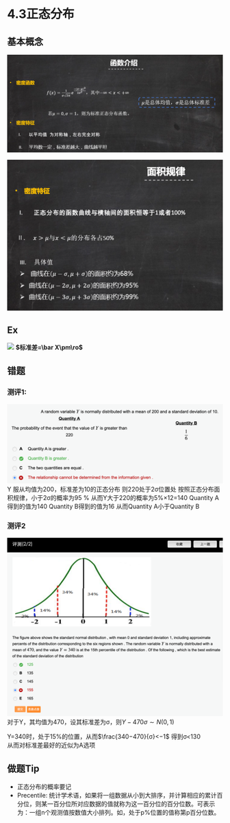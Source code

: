 # 4.3正态分布
## 基本概念
![](_v_images/20201103225053513_1863706368.png)

![](_v_images/20201103225540981_116451834.png)
## Ex
![](_v_images/20201103225814688_848371621.png)
**$标准差=\bar X\pm\ro$**

## 错题
### 测评1:
![](_v_images/20201103231200000_1437901714.png)
Y 服从均值为200，标准差为10的正态分布
则220处于2σ位置处
按照正态分布面积规律，小于2σ的概率为95 % 
 从而Y大于220的概率为5%×12=140
Quantity A得到的值为140
 Quantity B得到的值为16
 从而Quantity A小于Quantity B
### 测评2
![](_v_images/20201103231409634_1180627507.png)
对于Y，其均值为470，设其标准差为σ，则$Y−470σ∼N(0,1)$
 
Y=340时，处于15%的位置，从而$\frac{340−470}{σ}<−1$
 得到σ<130  
 从而对标准差最好的近似为A选项
## 做题Tip
- 正态分布的概率要记
- Precentile: 统计学术语，如果将一组数据从小到大排序，并计算相应的累计百分位，则某一百分位所对应数据的值就称为这一百分位的百分位数。可表示为：一组n个观测值按数值大小排列。如，处于p%位置的值称第p百分位数。